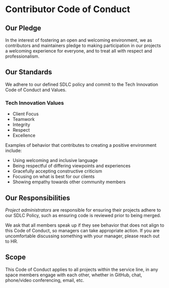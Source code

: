 # Contributor Code of Conduct

## Our Pledge

In the interest of fostering an open and welcoming environment, we as contributors and maintainers pledge to making participation in our projects a welcoming experience for everyone, and to treat all with respect and professionalism.

## Our Standards

We adhere to our defined SDLC policy and commit to the Tech Innovation Code of Conduct and Values.

### Tech Innovation Values

- Client Focus
- Teamwork
- Integrity
- Respect
- Excellence

Examples of behavior that contributes to creating a positive environment include:

- Using welcoming and inclusive language
- Being respectful of differing viewpoints and experiences
- Gracefully accepting constructive criticism
- Focusing on what is best for our clients
- Showing empathy towards other community members

## Our Responsibilities

_Project administrators_ are responsible for ensuring their projects adhere to our SDLC Policy, such as ensuring code is reviewed prior to being merged.

We ask that all members speak up if they see behavior that does not align to this Code of Conduct, so managers can take appropriate action. If you are uncomfortable discussing something with your manager, please reach out to HR.

## Scope

This Code of Conduct applies to all projects within the service line, in any space members engage with each other, whether in GitHub, chat, phone/video conferencing, email, etc.
